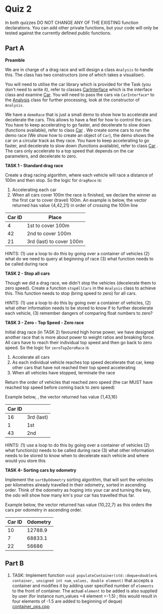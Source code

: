Quiz 2
======

In both quizzes DO NOT CHANGE ANY OF THE EXISTING function declarations. You can add other private functions, but your code will only be tested against the currently defined public functions.

Part A
------

**Preamble**

We are in charge of a drag race and will design a class `Analysis` to handle this. The class has two constructors (one of which takes a visualiser). 

You will need to utilise the car library which is provided for the Task (you don't need to write it), refer to classes [CarInterface](./a/dep/include/carinterface.h) which is the interface class and examine [Car](./a/dep/include/car.h). You will need to pass the cars via `CarInterface*` to the [Analysis](./a/analysis.h) class for further processing, look at the constructor of `Analysis`. 

We have a `demoRace` that is just a small demo to show how to accelerate and decelerate the cars.  This allows to have a feel for how to control the cars.  You have to keep accelerating to go faster, and decelerate to slow down (functions available), refer to class [Car](./a/dep/include/car.h) . We create some cars to run the demo race (We show how to create an object of `Car`), the demo shows the car on a circular track as they race.  You have to keep accelerating to go faster, and decelerate to slow down (functions available), refer to class [Car](./a/dep/include/car.h) . The cars only accelerate to a top speed that depends on the car parameters, and decelerate to zero. 

**TASK 1 - Standard drag race**

Create a drag racing algorithm, where each vehicle will race a distance of 100m and then stop. So the logic for `dragRace` is:

  1. Accelerating each car 
  2. When all cars cover 100m the race is finished, we declare the winner as the first car to cover (travel) 100m.  An example is below, the vector returned has value {4,42,21} in order of crossing the 100m line

| Car ID | Place                   |
| ------ | ----------------------- |
| 4      | 1st to cover 100m        |
| 42     | 2nd to cover 100m        |
| 21     | 3rd (last) to cover 100m |

HINTS: (1) use a loop to do this by going over a container of vehicles (2) what do we need to query at beginning of race (3) what function needs to be called during race 

**TASK 2 - Stop all cars**

Though we did a drag race, we didn't stop the vehicles (decelerate them to zero speed). Create a function `stopAllCars` in the `Analysis` class to achieve this. This function needs to stop (bring speed to zero) for all cars.

HINTS: (1) use a loop to do this by going over a container of vehicles, (2) what other information needs to be stored to know if to further decelerate each vehicle, (3) remember dangers of comparing float numbers to zero?

**TASK 3 -  Zero - Top Speed - Zero race**

Initial drag race (in TASK 2) favoured high horse power, we have designed another race that is more about power to weight ratios and breaking force. All cars have to reach their individual top speed and then go back to zero speed.  So the logic for `zeroTopZeroRace` is

 1. Accelerate all cars
 2. As each individual vehicle reaches top speed decelerate that car, keep other cars that have not reached their top speed accelerating
 3. When all vehicles have stopped, terminate the race

 Return the order of vehicles that reached zero speed (the car MUST have reached top speed before coming back to zero speed)

Example below, , the vector returned has value {1,43,16} 

| Car ID |            |
| ------ | ---------- |
| 16     | 3rd (last) |
| 1      | 1st        |
| 43     | 2nd        |


HINTS: (1) use a loop to do this by going over a container of vehicles (2) what function(s) needs to be called during race (3) what other information needs to be stored to know when to decelerate each vehicle and where would you store this

**TASK 4- Sorting cars by odometry**

Implement the `sortByOdometry` sorting algorithm, that will sort the vehicles per kilometres already travelled in their odometry, sorted in ascending order. Think of the odometry as hoping into your car and turning the key, the odo will show how many km's your car has travelled thus far.

Example below, the vector returned has value {10,22,7} as this orders the cars per odometry in ascending order.

| Car ID | Odometry | 
| ------ | -------- | 
| 10     | 12788.9  | 
| 7      | 68833.1  | 
| 22     | 56686    | 


Part B
------

1. TASK: Implement function `void populateContainer(std::deque<double>& container, unsigned int num_values, double element)` that accepts a container and modifies it by adding user specified number of `elements` to the front of container. The actual `element` to be added is also supplied by user (for instance num_values =4 element =-1.5) ; this would result in four elements of -1.5 are added to beginning of deque)  [container_ops.cpp](./b/container_ops.cpp)
